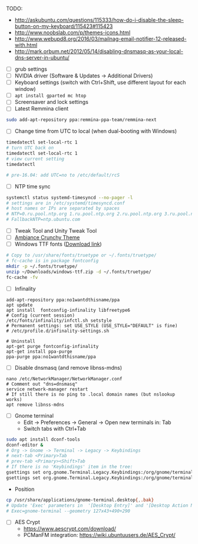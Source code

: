 TODO:
* http://askubuntu.com/questions/115333/how-do-i-disable-the-sleep-button-on-my-keyboard/115423#115423
* http://www.noobslab.com/p/themes-icons.html
* http://www.webupd8.org/2016/03/mailnag-email-notifier-12-released-with.html
* http://mark.orbum.net/2012/05/14/disabling-dnsmasq-as-your-local-dns-server-in-ubuntu/

- [ ] grub settings
- [ ] NVIDIA driver (Software & Updates -> Additional Drivers)
- [ ] Keyboard settings (switch with Ctrl+Shift, use different layout for each window)
- [ ] `apt install gparted mc htop`
- [ ] Screensaver and lock settings
- [ ] Latest Remmina client
```bash
sudo add-apt-repository ppa:remmina-ppa-team/remmina-next
```
- [ ] Change time from UTC to local (when dual-booting with Windows)
```bash
timedatectl set-local-rtc 1
# turn UTC back on
timedatectl set-local-rtc 1
# view current setting
timedatectl

# pre-16.04: add UTC=no to /etc/default/rcS 
```
- [ ] NTP time sync
```bash
systemctl status systemd-timesyncd --no-pager -l
# settings are in /etc/systemd/timesyncd.conf
# host names or IPs are separated by spaces
# NTP=0.ru.pool.ntp.org 1.ru.pool.ntp.org 2.ru.pool.ntp.org 3.ru.pool.ntp.org
# FallbackNTP=ntp.ubuntu.com
```
- [ ] Tweak Tool and Unity Tweak Tool
- [ ] [Ambiance Crunchy Theme](http://www.noobslab.com/2016/06/ambiance-crunchy-themes-suite-is-now.html)
- [ ] Windows TTF fonts ([Download link](files/windows-ttf.zip))
```bash
# Copy to /usr/share/fonts/truetype or ~/.fonts/truetype/
# fc-cache is in package fontconfig
mkdir -p ~/.fonts/truetype/
unzip ~/Downloads/windows-ttf.zip -d ~/.fonts/truetype/
fc-cache -fv
```
- [ ] Infinality
```
add-apt-repository ppa:no1wantdthisname/ppa
apt update
apt install  fontconfig-infinality libfreetype6
# Config (current session)
/etc/fonts/infinality/infctl.sh setstyle
# Permanent settings: set USE_STYLE (USE_STYLE="DEFAULT" is fine)
# /etc/profile.d/infinality-settings.sh

# Uninstall
apt-get purge fontconfig-infinality
apt-get install ppa-purge
ppa-purge ppa:no1wantdthisname/ppa
```
- [ ] Disable dnsmasq (and remove libnss-mdns)
```shell
nano /etc/NetworkManager/NetworkManager.conf
# Comment out "dns=dnsmasq"
service network-manager restart
# If still there is no ping to .local domain names (but nslookup works)
apt remove libnss-mdns
```
- [ ] Gnome terminal
  * Edit -> Preferences -> General -> Open new terminals in: Tab
  * Switch tabs with Ctrl+Tab
 ```bash
 sudo apt install dconf-tools
 dconf-editor &
 # Org -> Gnome -> Terminal -> Legacy -> Keybindings
 # next-tab <Primary>Tab
 # prev-tab <Primary><Shift>Tab
 # If there is no 'Keybindings' item in the tree:
 gsettings set org.gnome.Terminal.Legacy.Keybindings:/org/gnome/terminal/legacy/keybindings/ next-tab '<Primary>Tab'
 gsettings set org.gnome.Terminal.Legacy.Keybindings:/org/gnome/terminal/legacy/keybindings/ prev-tab '<Primary><Shift>Tab'
 ```
   * Position
  ``` bash
  cp /usr/share/applications/gnome-terminal.desktop{,.bak}
  # Update 'Exec' parameters in  '[Desktop Entry]' and '[Desktop Action New]' sections:
  # Exec=gnome-terminal --geometry 127x43+490+290
  ```
- [ ] AES Crypt
  * https://www.aescrypt.com/download/
  * PCManFM integration: https://wiki.ubuntuusers.de/AES_Crypt/
